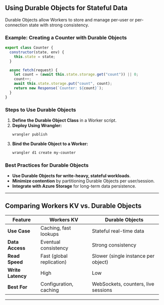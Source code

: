 
## **Using Durable Objects for Stateful Data**
Durable Objects allow Workers to store and manage per-user or per-connection state with strong consistency.

### **Example: Creating a Counter with Durable Objects**
```javascript
export class Counter {
  constructor(state, env) {
    this.state = state;
  }

  async fetch(request) {
    let count = (await this.state.storage.get("count")) || 0;
    count++;
    await this.state.storage.put("count", count);
    return new Response(`Counter: ${count}`);
  }
}
```

### **Steps to Use Durable Objects**
1. **Define the Durable Object Class** in a Worker script.
2. **Deploy Using Wrangler:**
   ```sh
   wrangler publish
   ```
3. **Bind the Durable Object to a Worker:**
   ```sh
   wrangler d1 create my-counter
   ```

### **Best Practices for Durable Objects**
- **Use Durable Objects for write-heavy, stateful workloads**.
- **Minimize contention** by partitioning Durable Objects per user/session.
- **Integrate with Azure Storage** for long-term data persistence.

---

## **Comparing Workers KV vs. Durable Objects**
| Feature          | Workers KV | Durable Objects |
|----------------|------------|----------------|
| **Use Case**   | Caching, fast lookups | Stateful real-time data |
| **Data Access** | Eventual consistency | Strong consistency |
| **Read Speed** | Fast (global replication) | Slower (single instance per object) |
| **Write Latency** | High | Low |
| **Best For** | Configuration, caching | WebSockets, counters, live sessions |

---
